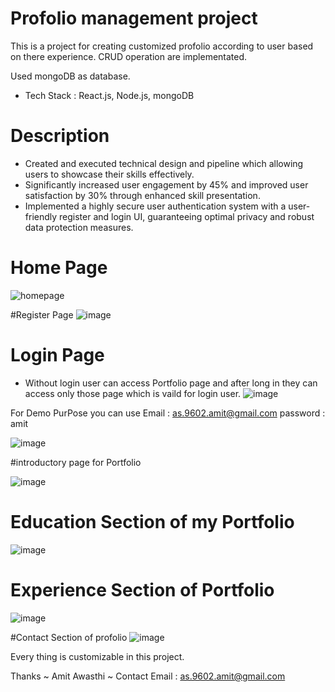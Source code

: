 
# Profolio management project

This is a project for creating customized profolio according to user based on there experience. CRUD operation are implementated.

Used mongoDB as database.

- Tech Stack : React.js, Node.js, mongoDB

# Description

-  Created and executed technical design and pipeline which allowing users to showcase their skills effectively.
 - Significantly increased user engagement by 45% and improved user satisfaction by 30% through enhanced skill presentation.
 - Implemented a highly secure user authentication system with a user-friendly register and login UI, guaranteeing optimal privacy and robust data protection measures.

# Home Page
![homepage](https://github.com/Awasthya/Portfolio-Website/assets/92320605/40e25e36-414d-41a6-986f-3631261a6526)

#Register Page
![image](https://github.com/Awasthya/Portfolio-Website/assets/92320605/cb5c7481-065c-462b-8974-6f6a8c174ef4)

# Login Page 
- Without login user can access Portfolio page and after long in they can access only those page which is vaild for login user.
![image](https://github.com/Awasthya/Portfolio-Website/assets/92320605/5efd2653-0420-4170-bc33-543402d9c939)

For Demo PurPose you can use 
Email : as.9602.amit@gmail.com
password : amit

![image](https://github.com/Awasthya/Portfolio-Website/assets/92320605/46de1717-4bf4-418a-89da-671c1bfd66b3)

#introductory page for Portfolio

![image](https://github.com/Awasthya/Portfolio-Website/assets/92320605/5b88edd2-37a8-4ce0-8c9b-cedae8b8987c)

# Education Section of my Portfolio
![image](https://github.com/Awasthya/Portfolio-Website/assets/92320605/4874767a-7ffa-48c1-964e-cd42b23aaa4d)

# Experience Section of Portfolio
![image](https://github.com/Awasthya/Portfolio-Website/assets/92320605/cfa6bdf6-8bd3-4095-b334-8b1aff1aff05)

#Contact Section of profolio
![image](https://github.com/Awasthya/Portfolio-Website/assets/92320605/98aee010-e426-4e03-a4a1-a0ab661d8d6e)

Every thing is customizable in this project.

Thanks ~
Amit Awasthi ~
Contact Email : as.9602.amit@gmail.com
 

